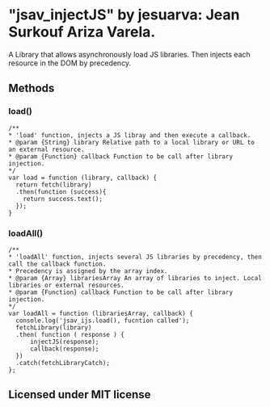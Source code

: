 # "jsav_injectJS" by jesuarva: Jean Surkouf Ariza Varela.
A Library that allows asynchronously load JS libraries. Then injects each resource in the DOM by precedency.

## Methods
### load()
```
/**
* 'load' function, injects a JS libray and then execute a callback.
* @param {String} library Relative path to a local library or URL to an external resource.
* @param {Function} callback Function to be call after library injection.
*/
var load = function (library, callback) {
  return fetch(library)
  .then(function (success){
    return success.text();
  });
}
```

### loadAll()
```
/**
* 'loadAll' function, injects several JS libraries by precedency, then call the callback function.
* Precedency is assigned by the array index.
* @param {Array} librariesArray An array of libraries to inject. Local libraries or external resources.
* @param {Function} callback Function to be call after library injection.
*/
var loadAll = function (librariesArray, callback) {
  console.log('jsav_ijs.load(), fucntion called');
  fetchLibrary(library)
  .then( function ( response ) {
      injectJS(response);
      callback(response);
  })
  .catch(fetchLibraryCatch);
};
```


## Licensed under MIT license
